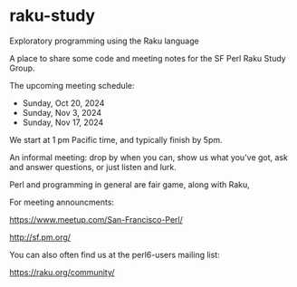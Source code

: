 # raku-study
Exploratory programming using the Raku language

A place to share some code and meeting notes for the SF Perl Raku Study Group.

The upcoming meeting schedule:

* Sunday, Oct 20, 2024
* Sunday, Nov 3, 2024
* Sunday, Nov 17, 2024

We start at 1 pm Pacific time, and typically finish by 5pm.


An informal meeting: drop by when you can, show us what you've got,
ask and answer questions, or just listen and lurk.

Perl and programming in general are fair game, along with Raku, 


For meeting announcments:

  https://www.meetup.com/San-Francisco-Perl/

  http://sf.pm.org/

You can also often find us at the perl6-users mailing list:

  https://raku.org/community/
